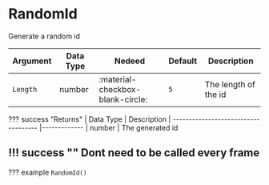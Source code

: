 # RandomId
Generate a random id

| Argument              | Data Type                            | Nedeed                    | Default         | Description
| ----------------------| ------------------------------------ | ------------------------- |-----------------|-------------
| `Length`                | number | :material-checkbox-blank-circle: | `5` | The length of the id

??? success "Returns"
    | Data Type                            | Description
    | ------------------------------------ |-------------
    | number | The generated id

!!! success ""
    Dont need to be called every frame
---
??? example
    ```
    RandomId()
    ```